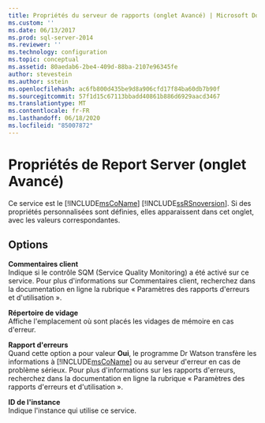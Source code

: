 ```yaml
---
title: Propriétés du serveur de rapports (onglet Avancé) | Microsoft Docs
ms.custom: ''
ms.date: 06/13/2017
ms.prod: sql-server-2014
ms.reviewer: ''
ms.technology: configuration
ms.topic: conceptual
ms.assetid: 80aedab6-2be4-409d-88ba-2107e96345fe
author: stevestein
ms.author: sstein
ms.openlocfilehash: ac6fb800d435be9d8a906cfd17f84ba60db7b90f
ms.sourcegitcommit: 57f1d15c67113bbadd40861b886d6929aacd3467
ms.translationtype: MT
ms.contentlocale: fr-FR
ms.lasthandoff: 06/18/2020
ms.locfileid: "85007872"
---
```

# <a name="report-server-properties-advanced-tab"></a>Propriétés de Report Server (onglet Avancé)
  Ce service est le [!INCLUDE[msCoName](../../includes/msconame-md.md)] [!INCLUDE[ssRSnoversion](../../includes/ssrsnoversion-md.md)]. Si des propriétés personnalisées sont définies, elles apparaissent dans cet onglet, avec les valeurs correspondantes.  
  
## <a name="options"></a>Options  
 **Commentaires client**  
 Indique si le contrôle SQM (Service Quality Monitoring) a été activé sur ce service. Pour plus d'informations sur Commentaires client, recherchez dans la documentation en ligne la rubrique « Paramètres des rapports d'erreurs et d'utilisation ».  
  
 **Répertoire de vidage**  
 Affiche l'emplacement où sont placés les vidages de mémoire en cas d'erreur.  
  
 **Rapport d'erreurs**  
 Quand cette option a pour valeur **Oui**, le programme Dr Watson transfère les informations à [!INCLUDE[msCoName](../../includes/msconame-md.md)] ou au serveur d'erreur en cas de problème sérieux. Pour plus d'informations sur les rapports d'erreurs, recherchez dans la documentation en ligne la rubrique « Paramètres des rapports d'erreurs et d'utilisation ».  
  
 **ID de l'instance**  
 Indique l'instance qui utilise ce service.  
  
  
